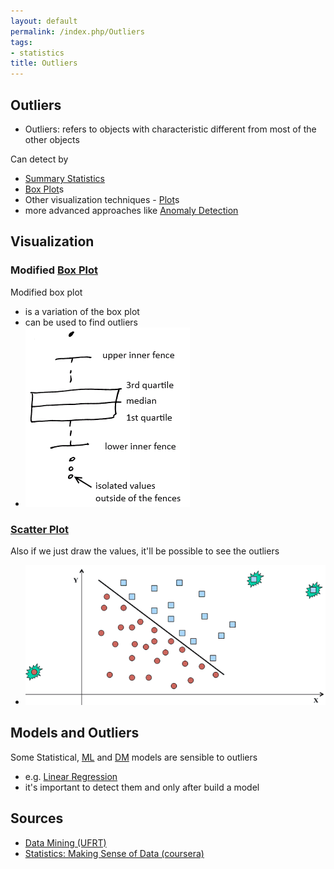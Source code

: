 ```yaml
---
layout: default
permalink: /index.php/Outliers
tags:
- statistics
title: Outliers
---
```

## Outliers
- Outliers: refers to objects with characteristic different from most of the other objects

Can detect by
- [Summary Statistics](Summary_Statistics) 
- [Box Plot](Box_Plot)s
- Other visualization techniques - [Plot](Plot)s
- more advanced approaches like [Anomaly Detection](Anomaly_Detection)

## Visualization
### Modified [Box Plot](Box_Plot)
Modified box plot
- is a variation of the box plot
- can be used to find outliers 
- <img src="https://raw.githubusercontent.com/alexeygrigorev/wiki-figures/master/crs/da/boxplot-modified.png" alt="Image">

### [Scatter Plot](Scatter_Plot)
Also if we just draw the values, it'll be possible to see the outliers 
- <img src="https://raw.githubusercontent.com/alexeygrigorev/wiki-figures/master/ufrt/kddm/outliers-regression.png" alt="Image">


## Models and Outliers
Some Statistical, [ML](Machine_Learning) and [DM](Data_Mining) models are sensible to outliers
- e.g. [Linear Regression](Linear_Regression)
- it's important to detect them and only after build a model


## Sources
- [Data Mining (UFRT)](Data_Mining_(UFRT))
- [Statistics: Making Sense of Data (coursera)](Statistics__Making_Sense_of_Data_(coursera))
